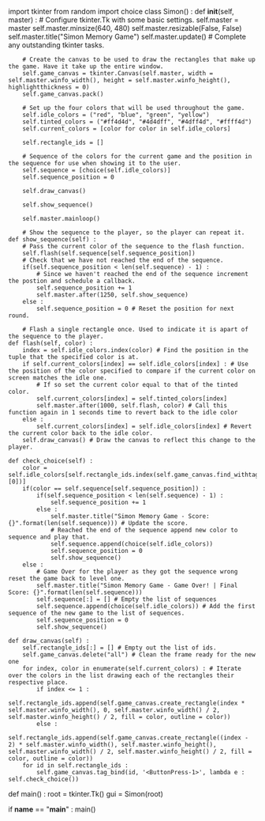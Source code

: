 import tkinter
from random import choice
class Simon() :
    def __init__(self, master) :
        # Configure tkinter.Tk with some basic settings.
        self.master = master
        self.master.minsize(640, 480)
        self.master.resizable(False, False)
        self.master.title("Simon Memory Game")
        self.master.update() # Complete any outstanding tkinter tasks.

        # Create the canvas to be used to draw the rectangles that make up the game. Have it take up the entire window.
        self.game_canvas = tkinter.Canvas(self.master, width = self.master.winfo_width(), height = self.master.winfo_height(), highlightthickness = 0)
        self.game_canvas.pack()

        # Set up the four colors that will be used throughout the game.
        self.idle_colors = ("red", "blue", "green", "yellow")
        self.tinted_colors = ("#ff4d4d", "#4d4dff", "#4dff4d", "#ffff4d")
        self.current_colors = [color for color in self.idle_colors]

        self.rectangle_ids = []

        # Sequence of the colors for the current game and the position in the sequence for use when showing it to the user.
        self.sequence = [choice(self.idle_colors)]
        self.sequence_position = 0

        self.draw_canvas()

        self.show_sequence()

        self.master.mainloop()

        # Show the sequence to the player, so the player can repeat it.
    def show_sequence(self) :
        # Pass the current color of the sequence to the flash function.
        self.flash(self.sequence[self.sequence_position])
        # Check that we have not reached the end of the sequence.
        if(self.sequence_position < len(self.sequence) - 1) :
            # Since we haven't reached the end of the sequence increment the postion and schedule a callback.
            self.sequence_position += 1
            self.master.after(1250, self.show_sequence)
        else :
            self.sequence_position = 0 # Reset the position for next round.

        # Flash a single rectangle once. Used to indicate it is apart of the sequence to the player.
    def flash(self, color) :
        index = self.idle_colors.index(color) # Find the position in the tuple that the specified color is at.
        if self.current_colors[index] == self.idle_colors[index] : # Use the position of the color specified to compare if the current color on screen matches the idle one.
            # If so set the current color equal to that of the tinted color.
            self.current_colors[index] = self.tinted_colors[index]
            self.master.after(1000, self.flash, color) # Call this function again in 1 seconds time to revert back to the idle color
        else :
            self.current_colors[index] = self.idle_colors[index] # Revert the current color back to the idle color.
        self.draw_canvas() # Draw the canvas to reflect this change to the player.

    def check_choice(self) :
        color = self.idle_colors[self.rectangle_ids.index(self.game_canvas.find_withtag("current")[0])]
        if(color == self.sequence[self.sequence_position]) :
            if(self.sequence_position < len(self.sequence) - 1) :
                self.sequence_position += 1
            else :
                self.master.title("Simon Memory Game - Score: {}".format(len(self.sequence))) # Update the score.
                # Reached the end of the sequence append new color to sequence and play that.
                self.sequence.append(choice(self.idle_colors))
                self.sequence_position = 0
                self.show_sequence()
        else :
            # Game Over for the player as they got the sequence wrong reset the game back to level one.
            self.master.title("Simon Memory Game - Game Over! | Final Score: {}".format(len(self.sequence)))
            self.sequence[:] = [] # Empty the list of sequences
            self.sequence.append(choice(self.idle_colors)) # Add the first sequence of the new game to the list of sequences.
            self.sequence_position = 0
            self.show_sequence()

    def draw_canvas(self) :
        self.rectangle_ids[:] = [] # Empty out the list of ids.
        self.game_canvas.delete("all") # Clean the frame ready for the new one
        for index, color in enumerate(self.current_colors) : # Iterate over the colors in the list drawing each of the rectangles their respective place.
            if index <= 1 :
                self.rectangle_ids.append(self.game_canvas.create_rectangle(index * self.master.winfo_width(), 0, self.master.winfo_width() / 2, self.master.winfo_height() / 2, fill = color, outline = color))
            else :
                self.rectangle_ids.append(self.game_canvas.create_rectangle((index - 2) * self.master.winfo_width(), self.master.winfo_height(), self.master.winfo_width() / 2, self.master.winfo_height() / 2, fill = color, outline = color))
        for id in self.rectangle_ids :
            self.game_canvas.tag_bind(id, '<ButtonPress-1>', lambda e : self.check_choice())

def main() :
    root = tkinter.Tk()
    gui = Simon(root)

if __name__ == "__main__" : main()
